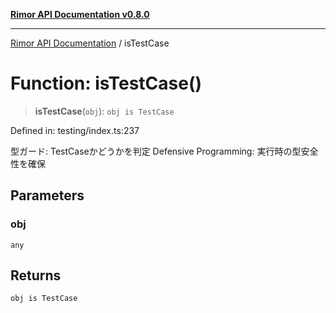 [**Rimor API Documentation v0.8.0**](../README.md)

***

[Rimor API Documentation](../globals.md) / isTestCase

# Function: isTestCase()

> **isTestCase**(`obj`): `obj is TestCase`

Defined in: testing/index.ts:237

型ガード: TestCaseかどうかを判定
Defensive Programming: 実行時の型安全性を確保

## Parameters

### obj

`any`

## Returns

`obj is TestCase`
